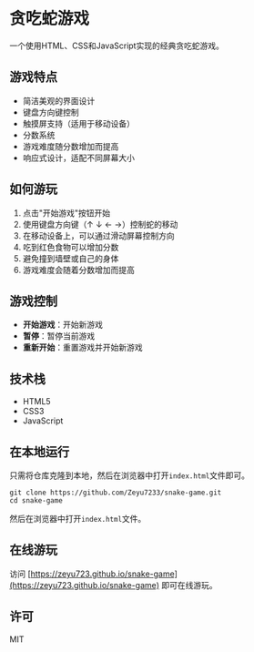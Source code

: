 # 贪吃蛇游戏

一个使用HTML、CSS和JavaScript实现的经典贪吃蛇游戏。

## 游戏特点

- 简洁美观的界面设计
- 键盘方向键控制
- 触摸屏支持（适用于移动设备）
- 分数系统
- 游戏难度随分数增加而提高
- 响应式设计，适配不同屏幕大小

## 如何游玩

1. 点击"开始游戏"按钮开始
2. 使用键盘方向键（↑ ↓ ← →）控制蛇的移动
3. 在移动设备上，可以通过滑动屏幕控制方向
4. 吃到红色食物可以增加分数
5. 避免撞到墙壁或自己的身体
6. 游戏难度会随着分数增加而提高

## 游戏控制

- **开始游戏**：开始新游戏
- **暂停**：暂停当前游戏
- **重新开始**：重置游戏并开始新游戏

## 技术栈

- HTML5
- CSS3
- JavaScript

## 在本地运行

只需将仓库克隆到本地，然后在浏览器中打开`index.html`文件即可。

```
git clone https://github.com/Zeyu7233/snake-game.git
cd snake-game
```

然后在浏览器中打开`index.html`文件。

## 在线游玩
    
访问 [https://zeyu723.github.io/snake-game](https://zeyu723.github.io/snake-game) 即可在线游玩。

## 许可

MIT